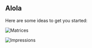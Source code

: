 ## Alola

Here are some ideas to get you started:

![Matrices](https://metrics.lecoq.io/Devanshu19?template=classic&languages=1&isocalendar=1&activity=1&pagespeed=1&isocalendar.duration=half-year&languages.limit=8&languages.sections=most-used&languages.colors=github&languages.threshold=0%25&languages.indepth=false&languages.analysis.timeout=15&languages.categories=markup%2C%20programming&languages.recent.categories=markup%2C%20programming&languages.recent.load=300&languages.recent.days=14&activity.limit=5&activity.load=300&activity.days=14&activity.filter=all&activity.visibility=all&activity.timestamps=&pagespeed.detailed=false&pagespeed.screenshot=false)

<!--

<details>
  <summary><h2> Statistics : </h2>  <i>Click to reveal</i></summary>
  <br>
  
![Profile Stats](https://github-readme-stats.vercel.app/api?username=devanshu19&count_private=true&show_icons=true)

![Language Stats](https://github-readme-stats.vercel.app/api/top-langs/?username=devanshu19&layout=compact)
</details>
<details>
  <summary><h2>Top Repos : </h2> <i>Click to reveal</i></summary>
  <br>
    
<a href="https://github.com/aerial-ace/aerial-ace/">
  <img align="center" src="https://github-readme-stats.vercel.app/api/pin/?username=aerial-ace&repo=aerial-ace" />
</a>
<a href="https://github.com/Devanshu19/spelunkylevelmaker/">
  <img align="center" src="https://github-readme-stats.vercel.app/api/pin/?username=devanshu19&repo=spelunkylevelmaker" />
</a>
    </details>
-->

![Impressions](https://komarev.com/ghpvc/?username=Devanshu19)
